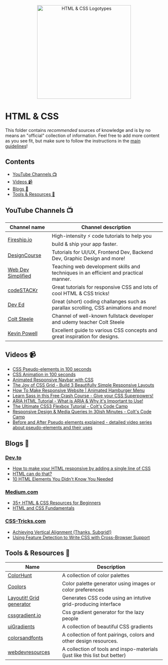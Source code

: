 <div align="center">
<img width="300" src="https://miro.medium.com/max/792/1*lJ32Bl-lHWmNMUSiSq17gQ.png" alt="HTML & CSS Logotypes">
</div>

# HTML & CSS

This folder contains *recommended* sources of knowledge and is by no means an "official" collection of information. Feel free to add more content as you see fit, but make sure to follow the instructions in the [main guidelines](https://github.com/bjornwann/fullstack-2020-resources/blob/master/README.md)!

## Contents
- [YouTube Channels 📺](#youtube-channels-)
- [Videos 📹](#videos-)
- [Blogs 📝](#blogs-)
- [Tools & Resources 🔨](#tools--resources-)

## YouTube Channels 📺
|Channel name  | Channel description |
|--|--|
| [Fireship.io](https://www.youtube.com/c/AngularFirebase) | High-intensity ⚡ code tutorials to help you build & ship your app faster. 
| [DesignCourse](https://www.youtube.com/c/DesignCourse) | Tutorials for UI/UX, Frontend Dev, Backend Dev, Graphic Design and more!
| [Web Dev Simplified](https://www.youtube.com/c/WebDevSimplified)| Teaching web development skills and techniques in an efficient and practical manner.
| [codeSTACKr](https://www.youtube.com/c/codeSTACKr)| Great tutorials for responsive CSS and lots of cool HTML & CSS tricks!
| [Dev Ed](https://www.youtube.com/c/DevEd) | Great (short) coding challanges such as parallax scrolling, CSS animations and more!
| [Colt Steele](https://www.youtube.com/c/ColtSteeleCode) | Channel of well-known fullstack developer and udemy teacher Colt Steele
| [Kevin Powell](https://www.youtube.com/c/kevin_powell) | Excellent guide to various CSS concepts and great inspiration for designs.


## Videos 📹
- [CSS Pseudo-elements in 100 seconds](https://www.youtube.com/watch?v=e1KpKBHJOrA)
- [CSS Animation in 100 seconds](https://www.youtube.com/watch?v=HZHHBwzmJLk)
- [Animated Responsive Navbar with CSS](https://www.youtube.com/watch?v=biOMz4puGt8)
- [The Joy of CSS Grid - Build 3 Beautifully Simple Responsive Layouts](https://www.youtube.com/watch?v=705XCEruZFs)
- [How To Make Responsive Website | Animated Hamburger Menu](https://www.youtube.com/watch?v=nME3fE3c9Qw)
- [Learn Sass in this Free Crash Course - Give your CSS Superpowers!](https://www.youtube.com/watch?v=roywYSEPSvc&t=436s)
- [ARIA HTML Tutorial - What is ARIA & Why it's Important to Use!](https://www.youtube.com/watch?v=0hqhAIjE_8I)
- [The Ultimate CSS3 Flexbox Tutorial - Colt's Code Camp](https://www.youtube.com/watch?v=qZv-rNx0jEA)
- [Responsive Design & Media Queries In 30ish Minutes - Colt's Code Camp](https://www.youtube.com/watch?v=na-X_SM8vg0)
- [Before and After Pseudo elements explained - detailed video series about pseudo-elements and their uses](https://www.youtube.com/watch?v=zGiirUiWslI&t=1s&ab_channel=KevinPowell)

## Blogs 📝

### [Dev.to](https://dev.to)
- [How to make your HTML responsive by adding a single line of CSS](https://dev.to/scrimba/how-to-make-your-html-responsive-by-adding-a-single-line-of-css-29h)
- [HTML can do that?](https://dev.to/ananyaneogi/html-can-do-that-c0n)
- [10 HTML Elements You Didn't Know You Needed](https://dev.to/emmabostian/10-html-element-you-didnt-know-you-needed-3jo4)
### [Medium.com](https://medium.com)
- [35+ HTML & CSS Resources for Beginners](https://medium.com/level-up-web/30-html-css-resources-for-beginners-4e4d0af4b44b)
- [HTML and CSS Fundamentals](https://medium.com/@iampika/html-and-css-fundamentals-6b8f7d90911b)

### [CSS-Tricks.com](https://css-tricks.com/)
- [Achieving Vertical Alignment (Thanks, Subgrid!)](https://css-tricks.com/achieving-vertical-alignment-thanks-subgrid/)
- [Using Feature Detection to Write CSS with Cross-Browser Support](https://css-tricks.com/using-feature-detection-to-write-css-with-cross-browser-support/)


## Tools & Resources 🔨
|Name  | Description |
|--|--|
| [ColorHunt](https://colorhunt.co/) | A collection of color palettes |
| [Coolors](https://coolors.co/) | Color palette generator using images or color preferences |
| [Layoutit! Grid generator](https://grid.layoutit.com/) | Generates CSS code using an intutive grid-producing interface |
| [cssgradient.io](https://cssgradient.io/) | Css gradient generator for the lazy people|
| [uiGradients](https://uigradients.com/) |A collection of beautiful CSS gradients|
| [colorsandfonts](https://colorsandfonts.com) |A collection of font pairings, colors and other design resources. 
| [webdevresources](https://webdevresources.info/) |A collection of tools and inspo-materials (just like this list but better)
